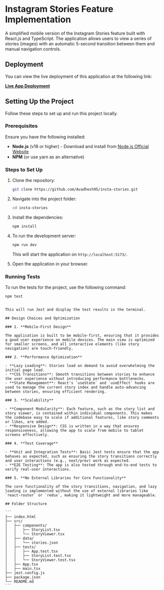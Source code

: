 # Instagram Stories Feature Implementation

A simplified mobile version of the Instagram Stories feature built with React.js and TypeScript. The application allows users to view a series of stories (images) with an automatic 5-second transition between them and manual navigation controls.

## Deployment

You can view the live deployment of this application at the following link:

[**Live App Deployment**](https://comforting-marshmallow-5ab1d7.netlify.app/)

## Setting Up the Project

Follow these steps to set up and run this project locally.

### Prerequisites

Ensure you have the following installed:

- **Node.js** (v18 or higher) - Download and install from [Node.js Official Website](https://nodejs.org/)
- **NPM** (or use yarn as an alternative)

### Steps to Set Up

1. Clone the repository:

   ```bash
   git clone https://github.com/Avadhesh95/insta-stories.git
   ```

2. Navigate into the project folder:

   ```bash
   cd insta-stories
   ```

3. Install the dependencies:

   ```bash
   npm install
   ```

4. To run the development server:

   ```bash
   npm run dev
   ```

   This will start the application on `http://localhost:5173/`.

5. Open the application in your browser.

### Running Tests

To run the tests for the project, use the following command:

```bash
npm test
```

````

This will run Jest and display the test results in the terminal.

## Design Choices and Optimization

### 1. **Mobile-First Design**

The application is built to be mobile-first, ensuring that it provides a good user experience on mobile devices. The main view is optimized for smaller screens, and all interactive elements (like story navigation) are touch-friendly.

### 2. **Performance Optimization**

- **Lazy Loading**: Stories load on demand to avoid overwhelming the initial page load.
- **CSS Transitions**: Smooth transitions between stories to enhance the user experience without introducing performance bottlenecks.
- **State Management**: React's `useState` and `useEffect` hooks are used to manage the current story index and handle auto-advancing between stories, ensuring efficient rendering.

### 3. **Scalability**

- **Component Modularity**: Each feature, such as the story list and story viewer, is contained within individual components. This makes the codebase easy to scale if additional features, like story comments or likes, are added.
- **Responsive Design**: CSS is written in a way that ensures responsiveness, allowing the app to scale from mobile to tablet screens effectively.

### 4. **Test Coverage**

- **Unit and Integration Tests**: Basic Jest tests ensure that the app behaves as expected, such as ensuring the story transitions correctly and user interactions (e.g., next/prev) work as expected.
- **E2E Testing**: The app is also tested through end-to-end tests to verify real-user interactions.

### 5. **No External Libraries for Core Functionality**

The core functionality of the story transitions, navigation, and lazy loading is implemented without the use of external libraries like `react-router` or `redux`, making it lightweight and more manageable.

## Folder Structure

```
├── index.html
├── src/
│   ├── components/
│   │   ├── StoryList.tsx
│   │   └── StoryViewer.tsx
│   ├── data/
│   │   └── stories.json
│   ├── tests/
│   │   ├── App.test.tsx
│   │   ├── StoryList.test.tsx
│   │   └── StoryViewer.test.tsx
│   ├── App.tsx
│   ├── main.tsx
├── jest.config.js
├── package.json
└── README.md
```
````
